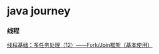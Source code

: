# java journey

### 线程

[线程基础：多任务处理（12）——Fork/Join框架（基本使用）](http://blog.csdn.net/yinwenjie/article/details/71524140)







